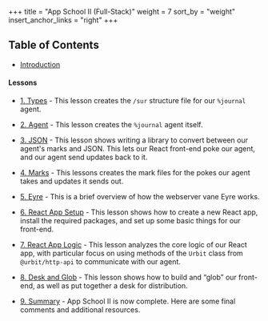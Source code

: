 +++
title = "App School II (Full-Stack)"
weight = 7
sort_by = "weight"
insert_anchor_links = "right"
+++


## Table of Contents

- [Introduction](/guides/core/app-school-full-stack/intro)

#### Lessons

- [1. Types](/guides/core/app-school-full-stack/1-types) - This lesson creates the `/sur` structure file for our `%journal` agent.

- [2. Agent](/guides/core/app-school-full-stack/2-agent) - This lesson creates the `%journal` agent itself.

- [3. JSON](/guides/core/app-school-full-stack/3-json) - This lesson shows writing a library to convert between our agent's marks and JSON. This lets our React front-end poke our agent, and our agent send updates back to it.

- [4. Marks](/guides/core/app-school-full-stack/4-marks) - This lessons creates the mark files for the pokes our agent takes and updates it sends out.

- [5. Eyre](/guides/core/app-school-full-stack/5-eyre) - This is a brief overview of how the webserver vane Eyre works.

- [6. React App Setup](/guides/core/app-school-full-stack/7-react-setup) - This lesson shows how to create a new React app, install the required packages, and set up some basic things for our front-end.

- [7. React App Logic](/guides/core/app-school-full-stack/7-http-api) - This lesson analyzes the core logic of our React app, with particular focus on using methods of the `Urbit` class from `@urbit/http-api` to communicate with our agent.

- [8. Desk and Glob](/guides/core/app-school-full-stack/8-desk) - This lesson shows how to build and “glob” our front-end, as well as put together a desk for distribution.

- [9. Summary](/guides/core/app-school-full-stack/9-final) - App School II is now complete.  Here are some final comments and additional resources.
